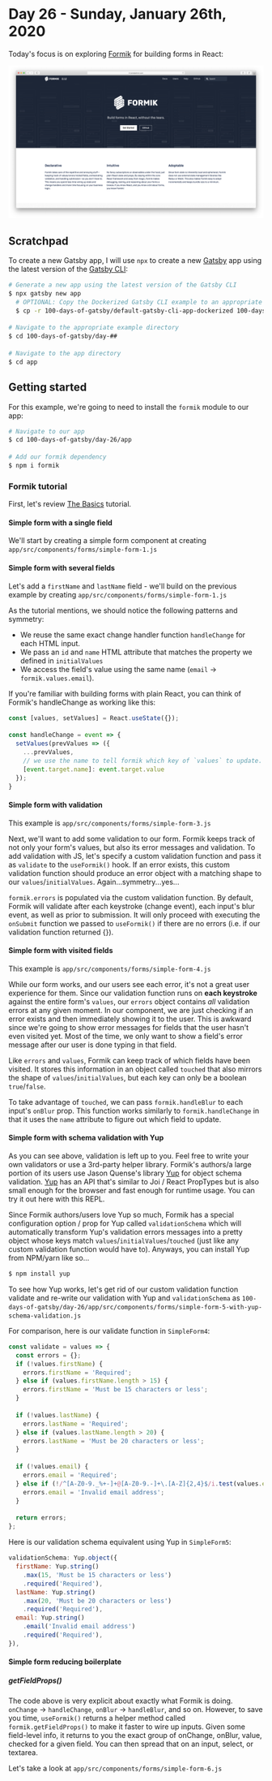 # Day 26 - Sunday, January 26th, 2020

Today's focus is on exploring [Formik](https://jaredpalmer.com/formik) for building forms in React:

![screenshots/screenshot-00.png](screenshots/screenshot-00.png)

## Scratchpad

To create a new Gatsby app, I will use `npx` to create a new [Gatsby](https://www.gatsbyjs.com) app using the latest version of the [Gatsby CLI](https://www.gatsbyjs.com):

```sh
# Generate a new app using the latest version of the Gatsby CLI
$ npx gatsby new app
  # OPTIONAL: Copy the Dockerized Gatsby CLI example to an appropriate folder for a faster starting point
  $ cp -r 100-days-of-gatsby/default-gatsby-cli-app-dockerized 100-days-of-gatsby/day-##

# Navigate to the appropriate example directory
$ cd 100-days-of-gatsby/day-##

# Navigate to the app directory
$ cd app
```

## Getting started

For this example, we're going to need to install the `formik` module to our app:

```sh
# Navigate to our app
$ cd 100-days-of-gatsby/day-26/app

# Add our formik dependency
$ npm i formik
```

### Formik tutorial

First, let's review [The Basics](https://jaredpalmer.com/formik/docs/tutorial#the-basics) tutorial.

#### Simple form with a single field

We'll start by creating a simple form component at creating `app/src/components/forms/simple-form-1.js`

#### Simple form with several fields

Let's add a `firstName` and `lastName` field - we'll build on the previous example by creating `app/src/components/forms/simple-form-1.js`

As the tutorial mentions, we should notice the following patterns and symmetry:

+ We reuse the same exact change handler function `handleChange` for each HTML input.
+ We pass an `id` and `name` HTML attribute that matches the property we defined in `initialValues`
+ We access the field's value using the same name (`email` -> `formik.values.email`).

If you're familiar with building forms with plain React, you can think of Formik's handleChange as working like this:

```js
const [values, setValues] = React.useState({});

const handleChange = event => {
  setValues(prevValues => ({
    ...prevValues,
    // we use the name to tell formik which key of `values` to update.
    [event.target.name]: event.target.value
  });
}
```

#### Simple form with validation

This example is `app/src/components/forms/simple-form-3.js`

Next, we'll want to add some validation to our form. Formik keeps track of not only your form's values, but also its error messages and validation. To add validation with JS, let's specify a custom validation function and pass it as `validate` to the `useFormik()` hook. If an error exists, this custom validation function should produce an error object with a matching shape to our `values`/`initialValues`. Again...symmetry...yes...

`formik.errors` is populated via the custom validation function. By default, Formik will validate after each keystroke (change event), each input's blur event, as well as prior to submission. It will only proceed with executing the `onSubmit` function we passed to `useFormik()` if there are no errors (i.e. if our validation function returned {}).

#### Simple form with visited fields

This example is `app/src/components/forms/simple-form-4.js`

While our form works, and our users see each error, it's not a great user experience for them. Since our validation function runs on **each keystroke** against the entire form's `values`, our `errors` object contains _all_ validation errors at any given moment. In our component, we are just checking if an error exists and then immediately showing it to the user. This is awkward since we're going to show error messages for fields that the user hasn't even visited yet. Most of the time, we only want to show a field's error message after our user is done typing in that field.

Like `errors` and `values`, Formik can keep track of which fields have been visited. It stores this information in an object called `touched` that also mirrors the shape of `values`/`initialValues`, but each key can only be a boolean `true`/`false`.

To take advantage of `touched`, we can pass `formik.handleBlur` to each input's `onBlur` prop. This function works similarly to `formik.handleChange` in that it uses the `name` attribute to figure out which field to update.

#### Simple form with schema validation with Yup

As you can see above, validation is left up to you. Feel free to write your own validators or use a 3rd-party helper library. Formik's authors/a large portion of its users use Jason Quense's library [Yup](https://github.com/jquense/yup) for object schema validation. [Yup](https://github.com/jquense/yup) has an API that's similar to Joi / React PropTypes but is also small enough for the browser and fast enough for runtime usage. You can try it out here with this REPL.

Since Formik authors/users love Yup so much, Formik has a special configuration option / prop for Yup called `validationSchema` which will automatically transform Yup's validation errors messages into a pretty object whose keys match `values`/`initialValues`/`touched` (just like any custom validation function would have to). Anyways, you can install Yup from NPM/yarn like so...

```sh
$ npm install yup
```

To see how Yup works, let's get rid of our custom validation function validate and re-write our validation with Yup and `validationSchema` as `100-days-of-gatsby/day-26/app/src/components/forms/simple-form-5-with-yup-schema-validation.js`

For comparison, here is our validate function in `SimpleForm4`:

```js
const validate = values => {
  const errors = {};
  if (!values.firstName) {
    errors.firstName = 'Required';
  } else if (values.firstName.length > 15) {
    errors.firstName = 'Must be 15 characters or less';
  }

  if (!values.lastName) {
    errors.lastName = 'Required';
  } else if (values.lastName.length > 20) {
    errors.lastName = 'Must be 20 characters or less';
  }

  if (!values.email) {
    errors.email = 'Required';
  } else if (!/^[A-Z0-9._%+-]+@[A-Z0-9.-]+\.[A-Z]{2,4}$/i.test(values.email)) {
    errors.email = 'Invalid email address';
  }

  return errors;
};
```

Here is our validation schema equivalent using Yup in `SimpleForm5`:

```js
validationSchema: Yup.object({
  firstName: Yup.string()
    .max(15, 'Must be 15 characters or less')
    .required('Required'),
  lastName: Yup.string()
    .max(20, 'Must be 20 characters or less')
    .required('Required'),
  email: Yup.string()
    .email('Invalid email address')
    .required('Required'),
}),
```

#### Simple form reducing boilerplate

##### getFieldProps()

The code above is very explicit about exactly what Formik is doing. `onChange` -> `handleChange`, `onBlur` -> `handleBlur`, and so on. However, to save you time, `useFormik()` returns a helper method called `formik.getFieldProps()` to make it faster to wire up inputs. Given some field-level info, it returns to you the exact group of onChange, onBlur, value, checked for a given field. You can then spread that on an input, select, or textarea.

Let's take a look at `app/src/components/forms/simple-form-6.js`
